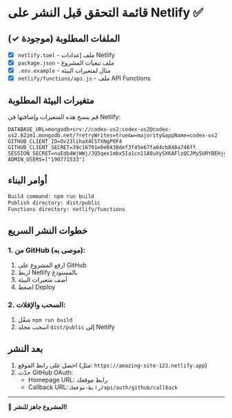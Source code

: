 # قائمة التحقق قبل النشر على Netlify ✅

## الملفات المطلوبة (موجودة ✓)

- [x] `netlify.toml` - ملف إعدادات Netlify
- [x] `package.json` - ملف تبعيات المشروع
- [x] `.env.example` - مثال لمتغيرات البيئة
- [x] `netlify/functions/api.js` - ملف API Functions

## متغيرات البيئة المطلوبة

قم بنسخ هذه المتغيرات وإضافتها في Netlify:

```env
DATABASE_URL=mongodb+srv://codex-us2:codex-us2@codex-us2.62zm1.mongodb.net/?retryWrites=true&w=majority&appName=codex-us2
GITHUB_CLIENT_ID=Ov23lihaX4CSTXNgP0F4
GITHUB_CLIENT_SECRET=39c16791e0e0438def3f45e67fa84cb848a746ff
SESSION_SECRET=nuEdb4WjWWj/JQ5qex1mbx5Ia1cn11A0uXySXKAFlzQCJMy5URYBEHjy8uLGU4/vptQT6E+2gtlYjNevSbM06w==
ADMIN_USERS=["190771533"]
```

## أوامر البناء

```bash
Build command: npm run build
Publish directory: dist/public
Functions directory: netlify/functions
```

## خطوات النشر السريع

### 1. من GitHub (موصى به):
1. ارفع المشروع على GitHub
2. اربط Netlify بالمستودع
3. أضف متغيرات البيئة
4. اضغط Deploy

### 2. السحب والإفلات:
1. شغّل `npm run build`
2. اسحب مجلد `dist/public` إلى Netlify

## بعد النشر

1. احصل على رابط الموقع (مثل: `https://amazing-site-123.netlify.app`)
2. حدّث GitHub OAuth:
   - Homepage URL: رابط موقعك
   - Callback URL: `رابط-موقعك/api/auth/github/callback`

---

🎉 **المشروع جاهز للنشر!**